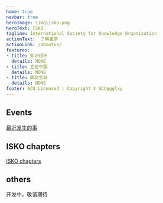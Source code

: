 ```yaml
---
home: true
navbar: true
heroImage: \img\isko.png
heroText: ISKO
tagline: International Society for Knowledge Organization
actionText:  了解更多
actionLink: /aboutus/
features:
- title: 知识组织
  details: NONE
- title: 立足中国
  details: NONE
- title: 面向全球
  details: NONE
footer: SCU Licensed | Copyright © SCUggglxy
---
```

## Events
[最近发生的事](/news/2021_07_18.md)
## ISKO chapters
  [ISKO chapters ](/ISKO_chapters.md)
## others
开发中，敬请期待